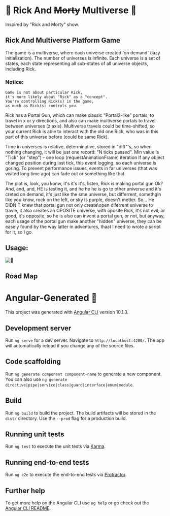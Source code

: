 # 🦠 Rick And ~~Morty~~ Multiverse 🦠
Inspired by "Rick and Morty" show.
## Rick And Multiverse Platform Game

The game is a multiverse, where each universe created 'on demand'
(lazy initialization). The number of universes is infinite.
Each universe is a set of states, each state representing
all sub-states of all universe objects, including Rick.

### Notice:

    Game is not about particular Rick, 
    it's more likely about "Rick" as a "concept". 
    You're controlling Rick(s) in the game,
    as much as Rick(s) controls you.

Rick has a Portal Gun, which can make classic "Portal2-like" portals,
to travel in x or y directions, and also can make multiverse portals
to travel between universes (z axis). Multiverse travels could be time-shifted,
so your current Rick is able to interact with the old one Rick,
who was in this part of this universe before (could be same Rick).

Time in universes is relative, determinative, stored in "diff"'s,
so when nothing changing, it will be just one record:
"N ticks passed".
Min value is "Tick" (or "step") - one loop (requestAnimationFrame) iteration
If any object changed position during last tick, this event logging, so each universe is goring.
To prevent performance issues, events in far universes (that was visited long time ago) can fade out or something like that.

The plot is, look, you konw, it's it's it's, listen, Rick is making portal gun Ok? And, and, and, HE is testing it, and
he he he is go to other universe and it's creted on demand, it's just like the sme universe, but differrent, somethgin
like you know, rock on the left, or sky is purple, doesn't metter. So... He DIDN'T knew that portal gun not only
create\open diferrent universe to travle, it also creates an OPOSITE universe, with oposite Rick, it's not evil, or
good, it's opposite, so he is also can invent a portal gun, or not, but anyway, each usage of the portal gun make
another "hidden" universe, they can be easely found by the way latter in adventures, thaat I need to wrote a script for
it, so I go.

## Usage:

![🧐](https://a13ks3y.github.io/ram/assets/rick-and-morty-31006-256x256.ico)

## Road Map



# Angular-Generated 💩

This project was generated with [Angular CLI](https://github.com/angular/angular-cli) version 10.1.3.

## Development server

Run `ng serve` for a dev server. Navigate to `http://localhost:4200/`. The app will automatically reload if you change
any of the source files.

## Code scaffolding

Run `ng generate component component-name` to generate a new component. You can also
use `ng generate directive|pipe|service|class|guard|interface|enum|module`.

## Build

Run `ng build` to build the project. The build artifacts will be stored in the `dist/` directory. Use the `--prod` flag
for a production build.

## Running unit tests

Run `ng test` to execute the unit tests via [Karma](https://karma-runner.github.io).

## Running end-to-end tests

Run `ng e2e` to execute the end-to-end tests via [Protractor](http://www.protractortest.org/).

## Further help

To get more help on the Angular CLI use `ng help` or go check out
the [Angular CLI README](https://github.com/angular/angular-cli/blob/master/README.md).
